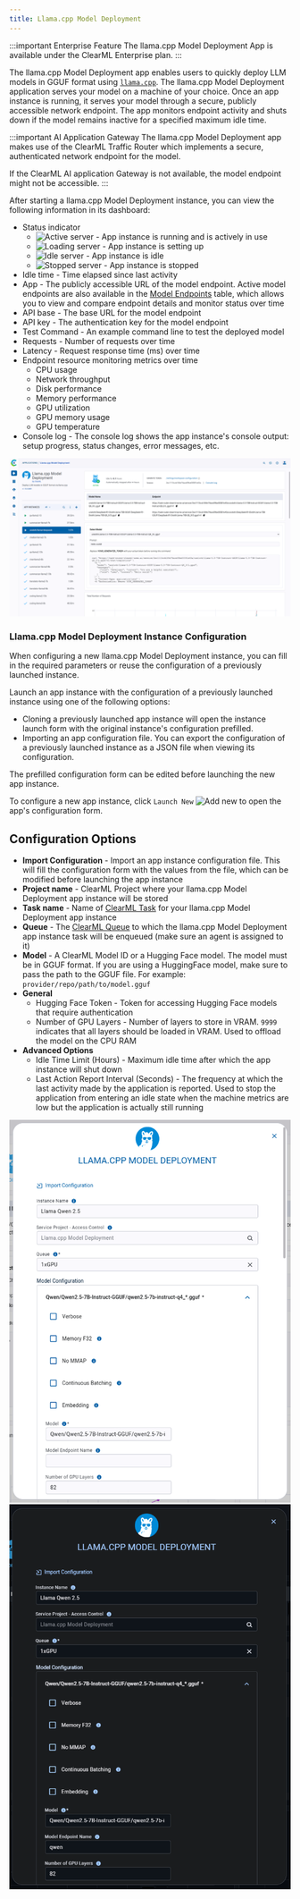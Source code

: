 ```yaml
---
title: Llama.cpp Model Deployment 
---
```


:::important Enterprise Feature
The llama.cpp Model Deployment App is available under the ClearML Enterprise plan.
:::

The llama.cpp Model Deployment app enables users to quickly deploy LLM models in GGUF format using [`llama.cpp`](https://github.com/ggerganov/llama.cpp). 
The llama.cpp Model Deployment application serves your model on a machine of your choice. Once an app instance is 
running, it serves your model through a secure, publicly accessible network endpoint. The app monitors endpoint activity 
and shuts down if the model remains inactive for a specified maximum idle time.

:::important AI Application Gateway
The llama.cpp Model Deployment app makes use of the ClearML Traffic Router which implements a secure, authenticated 
network endpoint for the model. 

If the ClearML AI application Gateway is not available, the model endpoint might not be accessible.
:::

After starting a llama.cpp Model Deployment instance, you can view the following information in its dashboard:
* Status indicator
  * <img src="/docs/latest/icons/ico-llama-active.svg" alt="Active server" className="icon size-lg space-sm" /> - App instance is running and is actively in use
  * <img src="/docs/latest/icons/ico-llama-loading.svg" alt="Loading server" className="icon size-lg space-sm" /> - App instance is setting up
  * <img src="/docs/latest/icons/ico-llama-idle.svg" alt="Idle server" className="icon size-lg space-sm" /> - App instance is idle
  * <img src="/docs/latest/icons/ico-llama-stopped.svg" alt="Stopped server" className="icon size-lg space-sm" /> - App instance is stopped
* Idle time - Time elapsed since last activity
* App - The publicly accessible URL of the model endpoint. Active model endpoints are also available in the 
  [Model Endpoints](../webapp_model_endpoints.md) table, which allows you to view and compare endpoint details and 
  monitor status over time
* API base - The base URL for the model endpoint
* API key - The authentication key for the model endpoint
* Test Command - An example command line to test the deployed model
* Requests - Number of requests over time
* Latency - Request response time (ms) over time
* Endpoint resource monitoring metrics over time
  * CPU usage
  * Network throughput
  * Disk performance
  * Memory performance
  * GPU utilization
  * GPU memory usage
  * GPU temperature
* Console log - The console log shows the app instance's console output: setup progress, status changes, error messages, etc.

![llama deployment dashboard](../../img/apps_llama_dashboard.png)

### Llama.cpp Model Deployment Instance Configuration

When configuring a new llama.cpp Model Deployment instance, you can fill in the required parameters or reuse the 
configuration of a previously launched instance.

Launch an app instance with the configuration of a previously launched instance using one of the following options:
* Cloning a previously launched app instance will open the instance launch form with the original instance's configuration prefilled.
* Importing an app configuration file. You can export the configuration of a previously launched instance as a JSON file when viewing its configuration.

The prefilled configuration form can be edited before launching the new app instance.

To configure a new app instance, click `Launch New` <img src="/docs/latest/icons/ico-add.svg" alt="Add new" className="icon size-md space-sm" /> 
to open the app's configuration form.

## Configuration Options
* **Import Configuration** - Import an app instance configuration file. This will fill the configuration form with the 
values from the file, which can be modified before launching the app instance
* **Project name** - ClearML Project where your llama.cpp Model Deployment app instance will be stored
* **Task name** - Name of [ClearML Task](../../fundamentals/task.md) for your llama.cpp Model Deployment app instance
* **Queue** - The [ClearML Queue](../../fundamentals/agents_and_queues.md#what-is-a-queue) to which the 
  llama.cpp Model Deployment app instance task will be enqueued (make sure an agent is assigned to it)  
* **Model** - A ClearML Model ID or a Hugging Face model. The model must be in GGUF format. If you are using a 
  HuggingFace model, make sure to pass the path to the GGUF file. For example: `provider/repo/path/to/model.gguf`
* **General**
  * Hugging Face Token - Token for accessing Hugging Face models that require authentication
  * Number of GPU Layers - Number of layers to store in VRAM. `9999` indicates that all layers should be loaded in 
  VRAM. Used to offload the model on the CPU RAM
* **Advanced Options**
  * Idle Time Limit (Hours) - Maximum idle time after which the app instance will shut down
  * Last Action Report Interval (Seconds) - The frequency at which the last activity made by the application is reported. 
  Used to stop the application from entering an idle state when the machine metrics are low but the application is 
  actually still running

<div class="max-w-65">

![llama deployment app form](../../img/apps_llama_form.png#light-mode-only)
![llama deployment app form](../../img/apps_llama_form_dark.png#dark-mode-only)

</div>
